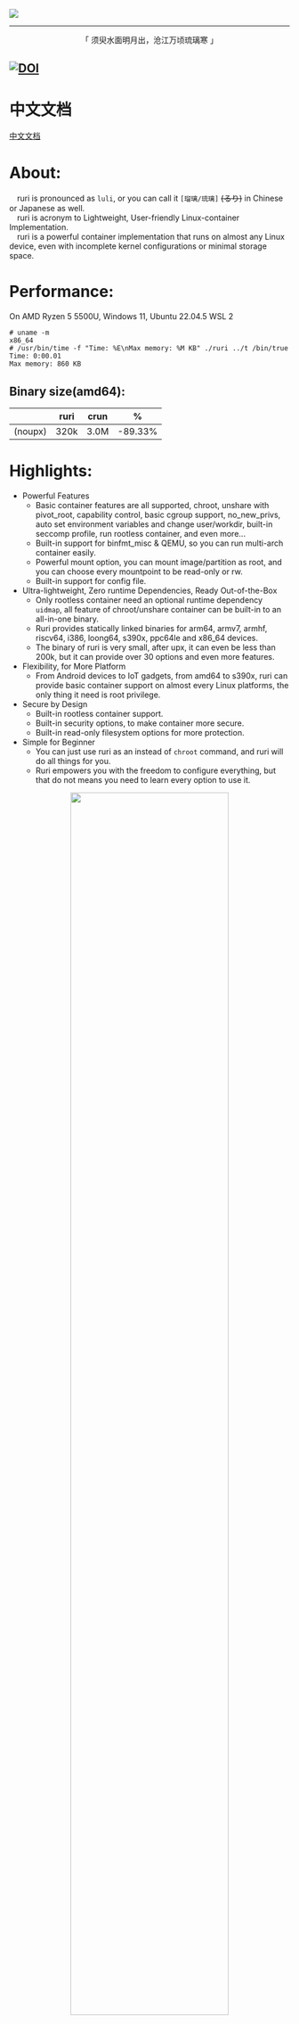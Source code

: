 
![](https://github.com/Moe-hacker/ruri/raw/main/logo/logo.png)

-----

<p align="center">「 须臾水面明月出，沧江万顷琉璃寒 」</p>

[![DOI](https://zenodo.org/badge/DOI/10.5281/zenodo.14021121.svg)](https://doi.org/10.5281/zenodo.14021121)
-----------------     
# 中文文档
[中文文档](doc/README_zh.md)      
# About:         
&emsp;ruri is pronounced as `luli`, or you can call it `[瑠璃/琉璃]` ~~(るり)~~ in Chinese or Japanese as well.       
&emsp;ruri is acronym to Lightweight, User-friendly Linux-container Implementation.         
&emsp;ruri is a powerful container implementation that runs on almost any Linux device, even with incomplete kernel configurations or minimal storage space.           
# Performance:
On AMD Ryzen 5 5500U, Windows 11, Ubuntu 22.04.5 WSL 2      
```
# uname -m
x86_64
# /usr/bin/time -f "Time: %E\nMax memory: %M KB" ./ruri ../t /bin/true
Time: 0:00.01
Max memory: 860 KB
```
## Binary size(amd64):
||ruri|crun|%|
|---|---|---|---|
|(noupx)|320k|3.0M|-89.33%|

# Highlights:
- Powerful Features
  - Basic container features are all supported, chroot, unshare with pivot_root, capability control, basic cgroup support, no_new_privs, auto set environment variables and change user/workdir, built-in seccomp profile, run rootless container, and even more...      
  - Built-in support for binfmt_misc & QEMU, so you can run multi-arch container easily.
  - Powerful mount option, you can mount image/partition as root, and you can choose every mountpoint to be read-only or rw.     
  - Built-in support for config file.
- Ultra-lightweight, Zero runtime Dependencies, Ready Out-of-the-Box
  - Only rootless container need an optional runtime dependency `uidmap`, all feature of chroot/unshare container can be built-in to an all-in-one binary.            
  - Ruri provides statically linked binaries for arm64, armv7, armhf, riscv64, i386, loong64, s390x, ppc64le and x86_64 devices.   
  - The binary of ruri is very small, after upx, it can even be less than 200k, but it can provide over 30 options and even more features.       
- Flexibility, for More Platform
  - From Android devices to IoT gadgets, from amd64 to s390x, ruri can provide basic container support on almost every Linux platforms, the only thing it need is root privilege.      
- Secure by Design 
  - Built-in rootless container support.      
  - Built-in security options, to make container more secure.      
  - Built-in read-only filesystem options for more protection.          
- Simple for Beginner
  - You can just use ruri as an instead of `chroot` command, and ruri will do all things for you.      
  - Ruri empowers you with the freedom to configure everything, but that do not means you need to learn every option to use it.    
<p align="center">
<img src="https://github.com/Moe-hacker/ruri/raw/main/logo/rurifetch.png" alt="" style="width:75%;align: center;">
</p>

# Get ruri:    
You can get ruri binary (statically linked) for arm64, armv7, armhf, riscv64, i386, loong64, s390x, ppc64le and x86_64 devices in [Release](https://github.com/Moe-hacker/ruri/releases/).      
Or you can run the following command to download ruri automatically:      
```sh
wget -O - https://github.com/Moe-hacker/ruri/raw/refs/heads/main/get-ruri.sh | bash -s -- -s
```
This will automatically download ruri binary to `./ruri`.      
# Usage:    
See [USAGE](doc/USAGE.md) to explore all features of ruri.         
# WARNING:      
> [!WARNING]
> ruri should always be executed with root privileges(sudo), and do not set SUID or any capability on it!      
```
* Your warranty is void.
* I am not responsible for anything that may happen to your device by using this program.
* You do it at your own risk and take the responsibility upon yourself.
* This program has no Super Cow Powers.
```
# Bug reporting:
> “Bugs will happen, if they don’t happen in hardware, they will happen in software and if they don’t happen in your software and they will happen in somebody else’s software.”      
> --Torvalds

If you think something does not work as expected, please [Open a new isssue](https://github.com/Moe-hacker/ruri/issues)      
# Container Security:  
See [Enhance Container Security](doc/Security.md).      
# Build Manually:      
Ruri provides statically linked binary, but if you want to build it yourself, see [Build](doc/Build.md).      
# About systemd:
Systemd need CAP_SYS_ADMIN to work, and need user ns support to make itself to be PID 1.      
On my device, with `sudo ./ruri -u -k cap_sys_admin ../ubuntu /sbin/init &` and then `sudo ./ruri ../ubuntu /bin/bash` to enter container, although it shows `State: degraded`, systemd seems works.     
But, as it might do some changes for the host, you take your own risk to use it.      
# Integration:
ruri is ready to integrate into other projects, with the MIT License, it is compatiblte to be redistribute with almost all license, or commercial/closed source.      
An example is ruri's own build action [build-all.sh](build/build-all.sh), it runs containers for 9 different architectures to build itself, that shows its broad application prospects.      
Another example is [rurima](https://github.com/Moe-hacker/rurima), I made ruri built-in into it, so it can be run as a subcommand.      
See [Integration](doc/Integration.md) for a guide to integrate ruri into your projects.    
# Behavior of rurienv:
After initing the container, ruri will create a file /.rurienv by default, this config can unify container config, but it will also cover some of the command-line args, you can use `--no-rurienv` to disable it, or see [rurienv.md](doc/rurienv.md) to see its behavior.     
If you want to change the container config, just use -U to umount it and re-run the container.      
# FAQ:   
[FAQ](doc/FAQ.md)      
# Quick start(with rootfstool):
## Download and unpack a rootfs:
```
git clone https://github.com/Moe-hacker/rootfstool
cd rootfstool
./rootfstool download -d alpine -v edge
mkdir /tmp/alpine
sudo tar -xvf rootfs.tar.xz -C /tmp/alpine
```
## Then:
```
sudo ruri /tmp/alpine
```
For unshare container:      
```
sudo ruri -u /tmp/alpine
```
Very simple as you can see.    
For command line examples, please see `ruri -H`.      
# Example Usage:      
```
# Run chroot container:
  sudo ruri /tmp/alpine
# Very simple as you can see.
# About the capabilities:
# Run privileged chroot container:
  sudo ruri -p /tmp/alpine
# If you want to run privileged chroot container,
# but you don't want to give the container cap_sys_chroot privileges:
  sudo ruri -p -d cap_sys_chroot /tmp/alpine
# If you want to run chroot container with common privileges,
# but you want cap_sys_admin to be kept:
  sudo ruri -k cap_sys_admin /tmp/alpine
# About unshare:
# Unshare container's capability options are same with chroot.
# Run unshare container:
  sudo ruri -u /tmp/alpine
# Umount the container:
  sudo ruri -U /tmp/alpine
```
# License:
License of code:      
- Licensed under the MIT License      
- Copyright (c) 2022-2024 Moe-hacker      

License of clang-format config file:      
- GPL-2.0      
--------
<p align="center">「 咲誇る花 美しく、</p>    
<p align="center">散り行く運命 知りながら、</p>    
<p align="center">僅かな時の彩を 」</p>          
<p align="center">(>_×)</p>
